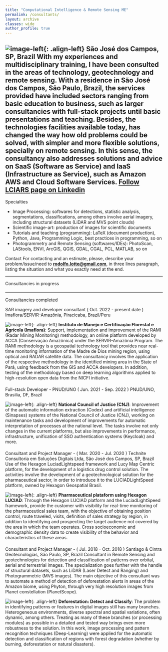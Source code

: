 ```yaml
---
title: "Computational Intelligence & Remote Sensing ME"
permalink: /consultants/
layout: archive
classes: wide
author_profile: true
---
```


<!-- Com as minhas experiências e formação multidisciplinar, tenho sido consultadas nas áreas de tecnologia, geotecnologia e sensoriamento remoto. Com residência em São José dos Campos, São Paulo, Brazil, os serviços prestados têm compreendido públicos desde a educação básica até empresariais, como consultorias mais amplas e de projetos. -->

![image-left]({{site.baseurl}}/assets/images/logo/personal/personal-logo-final-03.png){: .align-left} 
<h-place>São José dos Campos, SP, Brazil</h-place>
<h-exp-desc>With my experiences and multidisciplinary training, I have been consulted in the areas of technology, geotechnology and remote sensing. With a residence in São José dos Campos, São Paulo, Brazil, the services provided have included sectors ranging from basic education to business, such as larger consultancies with full-stack projects until basic presentations and teaching. Besides, the technologies facilities available today, has changed the way how old problems could be solved, with simpler and more flexible solutions, specially on remote sensing. In this sense, the consultancy also addresses solutions and advice on SaaS (Software as Service) and IaaS (Infrastructure as Service), such as Amazon AWS and Cloud Software Services.</h-exp-desc> 
 <h-exp-subtitle style="text-align: right"><a href="https://www.linkedin.com/company/lciars/"> Follow LCIARS page on Linkedin</a> <i class="fab fa-linkedin"></i></h-exp-subtitle>
---

<h-exp-subtitle><i class="fas fa-atom"></i> Specialties</h-exp-subtitle>
* Image Processing: <h-exp-desc>softwares for detections, statistic analysis, segmentations, classifications, among others involve aerial imagery, including structural datasets (LiDAR and MVS point clouds)</h-exp-desc>
* Scientific image-art: <h-exp-desc>production of images for scientific documents</h-exp-desc>
* Tutorials and teaching (programming): <h-exp-desc>LaTeX (document production), Python, Java, Programming Logic, best practices in programming, so on</h-exp-desc>
* Photogrammetry and Remote Sensing (softwares/IDEs): <h-exp-desc>PhotoScan, LAStools, ENVI, ArcGIS, QGIS, GDAL, CGAL, PCL, MATLAB, so on</h-exp-desc>

<h-exp-subtitle><i class="far fa-address-card"></i> Contact</h-exp-subtitle>
<h-exp-desc>For contacting and an estimate, please, describe your problem/issue/need to <b style="color: rgb(204, 255, 204)">rodolfo.lotte@gmail.com</b>, in three lines paragraph, listing the situation and what you exactly need at the end.</h-exp-desc>

---
<h-exp-title><i class="fas fa-drafting-compass"></i> Consultancies in progress</h-exp-title>

[comment]: <> (* <i class="fab fa-bitbucket"></i>)

<div style="text-align: center; margin: 20px auto"><span class="divider"><i class="fas fa-clipboard-check" style="color: #40414b"></i></span></div>

---
<h-exp-title><i class="fas fa-clipboard-check"></i> Consultancies completed</h-exp-title>

<h-exp-subtitle>SAR imagery and developer consultant ( <h-period>Oct. 2022 - present date</h-period> )</h-exp-subtitle>
<h-place><i class="fas fa-building"></i> Imaflora/SERVIR-Amazônia, Piracicaba, Brazil/Peru</h-place>
<h-exp-desc></h-exp-desc>

![image-left]({{site.baseurl}}/assets/images/companies/imaflora.png?style=rounded){: .align-left} **Instituto de Manejo e Certificação Florestal e Agrícola (Imaflora)**: Support, implementation and improvement of the RAMI (Radar Mining Monitoring) methodology, an online platform developed by ACCA (Conservação Amazônica) under the SERVIR-Amazônia Program. The RAMI methodology is a geospatial technology tool that provides near real-time monitoring information of the Madre de Dios mining region, using optical and RADAR satellite data. The consultancy involves the application of the respective methodology in the identified mining area in the State of Pará, using feedback from the GIS and ACCA developers. In addition, testing of the methodology based on deep learning algorithms applied to high-resolution open data from the NICFI initiative.

<div style="text-align: center; margin: 20px auto"><span class="divider"><i class="fas fa-clipboard-check" style="color: #40414b"></i></span></div>

<h-exp-subtitle>Full-stack Developer - PNUD/UNO ( <h-period>Jun. 2021 - Sep. 2022</h-period> )</h-exp-subtitle>
<h-place><i class="fas fa-building"></i> PNUD/UNO, Brasilia, DF, Brazil</h-place>
<h-exp-desc></h-exp-desc>

![image-left]({{site.baseurl}}/assets/images/applications/pics/same-dim/onu.png){: .align-left} **National Council of Justice (CNJ)**: Improvement of the automatic information extraction (Codex) and artificial intelligence (Sinapses) systems of the National Council of Justice (CNJ), working on maintenance tasks and development of improvements for automatic interpretation of processes at the national level. The tasks involve not only changes in the current platforms, but also improvements in performance, infrastructure, unification of SSO authentication systems (Keycloak) and more.

<div style="text-align: center; margin: 20px auto"><span class="divider"><i class="fas fa-clipboard-check" style="color: #40414b"></i></span></div>

<h-exp-subtitle>Consultant and Project Manager - ( <h-period>Mar. 2020 - Jul. 2020</h-period> )</h-exp-subtitle>
<h-place><i class="fas fa-building"></i> Technite Consultoria em Soluções Digitais Ltda, São José dos Campos, SP, Brazil</h-place>
<h-exp-desc>Use of the Hexagon LuciadLightspeed framework and Lucy Map Centric platform, for the development of a logistics drug control solution. The activities involve the development of a geotechnological solution for the pharmaceutical sector, in order to introduce it to the LUCIADLightSpeed platform, owned by Hexagon Geospatial Brasil.</h-exp-desc>

![image-left]({{site.baseurl}}/assets/images/applications/pics/same-dim/technite.png?style=rounded){: .align-left} **Pharmaceutical plataform using Hexagon LUCIAD**: Through the Hexagon LUCIAD platform and the LuciadLightSpeed framework, provide the customer with visibility for real-time monitoring of the pharmaceutical sales team, with the objective of obtaining position control, route traveled, visits, definition of sales strategy by region, in addition to identifying and prospecting the target audience not covered by the area in which the team operates. Cross socioeconomic and demographic density data to create visibility of the behavior and characteristics of these areas.

<div style="text-align: center; margin: 20px auto"><span class="divider"><i class="fas fa-clipboard-check" style="color: #40414b"></i></span></div>

<h-exp-subtitle>Consultant and Project Manager - ( <h-period>Jul. 2018 - Oct. 2018</h-period> )</h-exp-subtitle>
<h-place><i class="fas fa-building"></i> Santiago & Cintra Geotecnologias, São Paulo, SP, Brazil</h-place>
<h-exp-desc>Consultant in Remote Sensing and geotechnologies for detection and classification of patterns over orbital, aerial and terrestrial images. The specialization goes further with the handle of structural datasets, such as LiDAR (Laser Detect and Ranging) and Photogrammetric (MVS images). The main objective of this consultant was to automate a method of detection of deforestation alerts in areas of the Amazon biome, using Phyton, through very high resolution images from Planet constellation (PlanetScope).</h-exp-desc>

![image-left]({{site.baseurl}}/assets/images/applications/pics/same-dim/sccon.png?style=rounded){: .align-left} **Deforestation: Detect and Classify**: The problem in identifying patterns or features in digital images still has many branches. Heterogeneous environments, diverse spectral and spatial variations, often dynamic, among others. Treating as many of these branches (or processing modules) as possible in a detailed and tested way brings even more robustness to the solution. In this work, image processing and pattern recognition techniques (Deep-Learning) were applied for the automatic detection and classification of regions with forest degradation (whether by burning, deforestation or natural disasters).

<div style="text-align: center; margin: 20px auto"><span class="divider"><i class="fas fa-clipboard-check" style="color: #40414b"></i></span></div>
